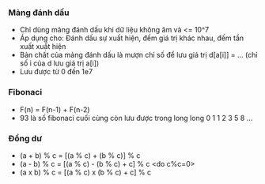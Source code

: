 ### Mảng đánh dấu
- Chỉ dùng mảng đánh dấu khi dữ liệu không âm và <= 10^7
- Áp dụng cho: Đánh dấu sự xuất hiện, đếm giá trị khác nhau, đếm tần xuất xuất hiện 
- Bản chất của mảng đánh dấu là mượn chỉ số để lưu giá trị 
    d[a[i]] = ... (chỉ số i của d lưu giá trị a[i])
- Lưu được từ 0 đến 1e7 
### Fibonaci 
- F(n) = F(n-1) + F(n-2)
- 93 là số fibonaci cuối cùng còn lưu được trong long long
    0 1 1 2 3 5 8 ... 

### Đồng dư 
- (a + b) % c = [(a % c) + (b % c)] % c
- (a - b) % c = [(a % c) - (b % c) + c] % c         <do c%c=0>
- (a x b) % c = [(a % c) x (b % c) + c] % c